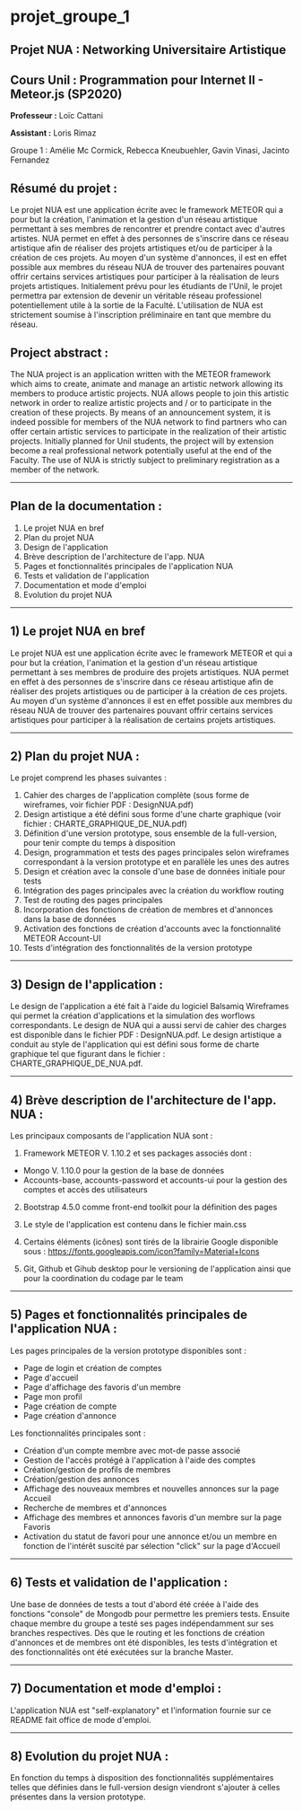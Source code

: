 # projet_groupe_1

## Projet NUA : Networking Universitaire Artistique

## Cours Unil : Programmation pour Internet II - Meteor.js (SP2020)

**Professeur :** Loïc Cattani   

**Assistant :** Loris Rimaz

Groupe 1 : Amélie Mc Cormick, Rebecca Kneubuehler, Gavin Vinasi, Jacinto Fernandez

## Résumé du projet :

Le projet NUA est une application écrite avec le framework METEOR qui a pour but la création, l'animation et la gestion d'un réseau artistique permettant à ses membres de rencontrer et prendre contact avec d'autres artistes. 
NUA permet en effet à des personnes de s'inscrire dans ce réseau artistique afin de réaliser des projets artistiques et/ou de participer à la création de ces projets.
Au moyen d'un système d'annonces, il est en effet possible aux membres du réseau NUA de trouver des partenaires pouvant offrir certains services artistiques pour participer à la réalisation de leurs projets artistiques.
Initialement prévu pour les étudiants de l'Unil, le projet permettra par extension de devenir un véritable réseau professionel potentiellement utile à la sortie de la Faculté.
L'utilisation de NUA est strictement soumise à l'inscription préliminaire en tant que membre du réseau.

## Project abstract :

The NUA project is an application written with the METEOR framework which aims to create, animate and manage an artistic network allowing its members to produce artistic projects.
NUA allows people to join this artistic network in order to realize artistic projects and / or to participate in the creation of these projects.
By means of an announcement system, it is indeed possible for members of the NUA network to find partners who can offer certain artistic services to participate in the realization of
their artistic projects.
Initially planned for Unil students, the project will by extension become a real professional network potentially useful at the end of the Faculty.
The use of NUA is strictly subject to preliminary registration as a member of the network.

_____________________________________________________________________________________________________________________________________

## Plan de la documentation :

1) Le projet NUA en bref
2) Plan du projet NUA
3) Design de l'application
4) Brève description de l'architecture de l'app. NUA 
5) Pages et fonctionnalités principales de l'application NUA 
6) Tests et validation de l'application 
7) Documentation et mode d'emploi 
8) Evolution du projet NUA 

_____________________________________________________________________________________________________________________________________

## 1) Le projet NUA en bref 

Le projet NUA est une application écrite avec le framework METEOR et qui a pour but la création, l'animation et la gestion d'un réseau artistique permettant à ses membres de produire des projets artistiques. NUA permet en effet à des personnes de s'inscrire dans ce réseau artistique afin de réaliser des projets artistiques ou de participer à la création de ces projets.
Au moyen d'un système d'annonces il est en effet possible aux membres du réseau NUA de trouver des partenaires pouvant offrir certains services artistiques pour participer à la réalisation de certains 
projets artistiques.

_____________________________________________________________________________________________________________________________________

## 2) Plan du projet NUA :

Le projet comprend les phases suivantes :

1.  Cahier des charges de l'application complète (sous forme de wireframes, voir fichier PDF : DesignNUA.pdf)
2.  Design artistique a été défini sous forme d'une charte graphique (voir fichier : CHARTE_GRAPHIQUE_DE_NUA.pdf)
3.  Définition d'une version prototype, sous ensemble de la full-version, pour tenir compte du temps à disposition
4.  Design, programmation et tests des pages principales selon wireframes correspondant à la version prototype et en parallèle les  unes des autres
5.  Design et création avec la console d'une base de données initiale pour tests
6.  Intégration des pages principales avec la création du workflow routing
7.  Test de routing des pages principales
8.  Incorporation des fonctions de création de membres et d'annonces dans la base de données
9.  Activation des fonctions de création d'accounts avec la fonctionnalité METEOR Account-UI
10. Tests d'intégration des fonctionnalités de la version prototype

_____________________________________________________________________________________________________________________________________

## 3) Design de l'application :

Le design de l'application a été fait à l'aide du logiciel Balsamiq Wireframes qui permet la création d'applications et la simulation des worflows correspondants. Le design de NUA qui a aussi servi de cahier des charges est disponible dans le fichier PDF : DesignNUA.pdf.
Le design artistique a conduit au style de l'application qui est défini sous forme de charte graphique tel que figurant dans le fichier : CHARTE_GRAPHIQUE_DE_NUA.pdf.

_____________________________________________________________________________________________________________________________________

## 4) Brève description de l'architecture de l'app. NUA :

Les principaux composants de l'application NUA sont :

1. Framework METEOR V. 1.10.2 et ses packages associés dont :
* Mongo V. 1.10.0 pour la gestion de la base de données
* Accounts-base, accounts-password et accounts-ui pour la gestion des comptes et accès des utilisateurs
2. Bootstrap 4.5.0 comme front-end toolkit pour la définition des pages

3. Le style de l'application est contenu dans le fichier main.css
4. Certains éléments (icônes) sont tirés de la librairie Google disponible sous : https://fonts.googleapis.com/icon?family=Material+Icons
3. Git, Github et Gihub desktop pour le versioning de l'application ainsi que pour la coordination du codage par le team

_____________________________________________________________________________________________________________________________________

## 5) Pages et fonctionnalités principales de l'application NUA :

Les pages principales de la version prototype disponibles sont :

- Page de login et création de comptes
- Page d'accueil
- Page d'affichage des favoris d'un membre
- Page mon profil
- Page création de compte
- Page création d'annonce

Les fonctionnalités principales sont :

- Création d'un compte membre avec mot-de passe associé
- Gestion de l'accès protégé à l'application à l'aide des comptes 
- Création/gestion de profils de membres
- Création/gestion des annonces
- Affichage des nouveaux membres et nouvelles annonces sur la page Accueil
- Recherche de membres et d'annonces
- Affichage des membres et annonces favoris d'un membre sur la page Favoris
- Activation du statut de favori pour une annonce et/ou un membre en fonction de l'intérêt suscité par sélection "click" sur la page d'Accueil

_____________________________________________________________________________________________________________________________________

## 6) Tests et validation de l'application :

Une base de données de tests a tout d'abord été créée à l'aide des fonctions "console" de Mongodb pour permettre les premiers tests. Ensuite chaque membre du groupe a testé ses pages indépendamment sur ses branches respectives. Dès que le routing et les fonctions de création d'annonces et de membres ont été disponibles, les tests d'intégration et des fonctionnalités ont été exécutées sur la branche Master.

_____________________________________________________________________________________________________________________________________

## 7) Documentation et mode d'emploi :

L'application NUA est "self-explanatory" et l'information fournie sur ce README fait office de mode d'emploi.

_____________________________________________________________________________________________________________________________________


## 8) Evolution du projet NUA :

En fonction du temps à disposition des fonctionnalités supplémentaires telles que définies dans le full-version design viendront s'ajouter à celles présentes dans la version prototype.

